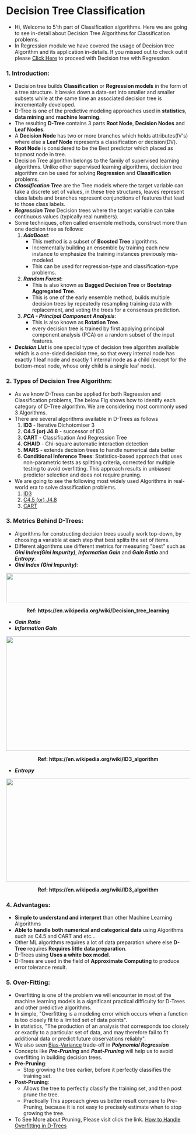 # Decision Tree Classification

- Hi, Welcome to 5'th part of Classification algorithms. Here we are going to see in-detail about Decision Tree Algorithms for Classification problems.
- In Regression module we have covered the usage of Decision tree Algorithm and its application in-details. If you missed out to check out it please [Click Here](https://github.com/ManikandanJeyabal/Machine-Learning-101/tree/master/3-Regression%20Models/Decision%20Trees#decision-tree-regression) to proceed with Decision tree with Regression. 

### 1. Introduction:
- Decision tree builds **Classification** or **Regression models** in the form of a tree structure. It breaks down a data-set into smaller and smaller subsets while at the same time an associated decision tree is incrementally developed.
- D-Tree is one of the predictive modeling approaches used in **statistics**, **data mining** and **machine learning**.
- The resulting **D-Tree** contains 3 parts **Root Node**, **Decision Nodes** and **Leaf Nodes**. 
- A **Decision Node** has two or more branches which holds attributes(IV's) where else a **Leaf Node** represents a classification or decision(DV).
- **Root Node** is considered to be the Best predictor which placed as topmost node in tree.
- Decision Tree algorithm belongs to the family of supervised learning algorithms. Unlike other supervised learning algorithms, decision tree algorithm can be used for solving **Regression** and **Classification** problems.
- ***Classification Tree*** are the Tree models where the target variable can take a discrete set of values, in these tree structures, leaves represent class labels and branches represent conjunctions of features that lead to those class labels.
- ***Regression Tree*** Decision trees where the target variable can take continuous values (typically real numbers).
- Some techniques, often called ensemble methods, construct more than one decision tree as follows:
	1. ***AdaBoost***:
		- This method is a subset of **Boosted Tree** algorithms.
		- Incrementally building an ensemble by training each new instance to emphasize the training instances previously mis-modeled.
		- This can be used for regression-type and classification-type problems.
	2. ***Random Forest***:
		- This is also known as **Bagged Decision Tree** or **Bootstrap Aggregated Tree**.
		- This is one of the early ensemble method, builds multiple decision trees by repeatedly resampling training data with replacement, and voting the trees for a consensus prediction.
	3. ***PCA - Principal Component Analysis***:
		-  This is also known as **Rotation Tree**.
		-  every decision tree is trained by first applying principal component analysis (PCA) on a random subset of the input features.
- ***Decision List*** is one special type of decision tree algorithm available which is a one-sided decision tree, so that every internal node has exactly 1 leaf node and exactly 1 internal node as a child (except for the bottom-most node, whose only child is a single leaf node).

### 2. Types of Decision Tree Algorithm:
- As we know D-Trees can be applied for both Regression and Classification problems, The below Fig shows how to identify each category of D-Tree algorithm. We are considering most commonly used 3 Algorithms.
- There are several algorithms available in D-Trees as follows
	1. **ID3** - Iterative Dichotomiser 3
	2. **C4.5 (or) J4.8** - successor of ID3
	3. **CART** - Classification And Regression Tree
	4. **CHAID** - Chi-square automatic interaction detection
	5. **MARS** - extends decision trees to handle numerical data better
	6. **Conditional Inference Trees**: Statistics-based approach that uses non-parametric tests as splitting criteria, corrected for multiple testing to avoid overfitting. This approach results in unbiased predictor selection and does not require pruning.
- We are going to see the following most widely used Algorithms in real-world era to solve classification problems.
	1. [ID3](https://github.com/ManikandanJeyabal/Machine-Learning-101/blob/master/4-Classification%20Models/Decision%20Trees/ReadMe-ID3.md#id3---iterative-dichotomizer-3)
	2. [C4.5 (or) J4.8](https://github.com/ManikandanJeyabal/Machine-Learning-101/blob/master/4-Classification%20Models/Decision%20Trees/ReadMe-C45.md#c-45-improved-version-of-id3)
	3. [CART](https://github.com/ManikandanJeyabal/Machine-Learning-101/blob/master/4-Classification%20Models/Decision%20Trees/ReadMe-CART.md#cart---classification-and-regression-tree)

### 3. Metrics Behind D-Trees:
- Algorithms for constructing decision trees usually work top-down, by choosing a variable at each step that best splits the set of items.
- Different algorithms use different metrics for measuring "best" such as ***Gini Index(Gini Impurity)***, ***Information Gain*** and ***Gain Ratio*** and ***Entropy***.
- ***Gini Index (Gini Impurity)***:

<p align="center">
  <img width="652" height="80" src="https://github.com/ManikandanJeyabal/Machine-Learning-101/blob/master/4-Classification%20Models/Decision%20Trees/References/CART-Gini%20Coeff.JPG?raw=true">
</p>
<p align="center">
	<b> Ref: https://en.wikipedia.org/wiki/Decision_tree_learning </b>
</p>      

- ***Gain Ratio***      
- ***Information Gain***      

<p align="center">
  <img width="1361" height="313" src="https://github.com/ManikandanJeyabal/Machine-Learning-101/blob/master/4-Classification%20Models/Decision%20Trees/References/ID3-Information%20Gain.JPG?raw=true">
</p>
<p align="center">
	<b> Ref: https://en.wikipedia.org/wiki/ID3_algorithm </b>
</p>   

- ***Entropy***   

<p align="center">
  <img width="1374" height="281" src="https://github.com/ManikandanJeyabal/Machine-Learning-101/blob/master/4-Classification%20Models/Decision%20Trees/References/ID3-Entropy.JPG?raw=true">
</p>
<p align="center">
	<b> Ref: https://en.wikipedia.org/wiki/ID3_algorithm </b>
</p>


### 4. Advantages:
- **Simple to understand and interpret** than other Machine Learning Algorithms
- **Able to handle both numerical and categorical data** using Algorithms such as C4.5 and CART and etc...
- Other ML algorithms requires a lot of data preparation where else **D-Tree** requires **Requires little data preparation**.
- D-Trees using **Uses a white box model**.
- D-Trees are used in the field of **Approximate Computing** to produce error tolerance result.


### 5. Over-Fitting:
- Overfitting is one of the problem we will encounter in most of the machine learning models is a significant practical difficulty for D-Trees and other predictive algorithms.
- In simple, "Overfitting is a modeling error which occurs when a function is too closely fit to a limited set of data points".
- In statistics, "The production of an analysis that corresponds too closely or exactly to a particular set of data, and may therefore fail to fit additional data or predict future observations reliably".
- We also seen [Bias-Variance](https://github.com/ManikandanJeyabal/Machine-Learning-101/tree/master/3-Regression%20Models/Polynomial%20Regression#2-bias-variance-trade-off) trade-off in ***Polynomial Regression***
- Concepts like ***Pre-Pruning*** and ***Post-Pruning*** will help us to avoid overfitting in building decision trees.
- **Pre-Pruning**:
	- Stop growing the tree earlier, before it perfectly classifies the training set.
- **Post-Pruning**:
	- Allows the tree to perfectly classify the training set, and then post prune the tree.
	- Practically This approach gives us better result compare to Pre-Pruning, because it is not easy to precisely estimate when to stop growing the tree. 
- To See More about Pruning, Please visit click the link. [How to Handle Overfitting in D-Trees](http://www.saedsayad.com/decision_tree_overfitting.htm)